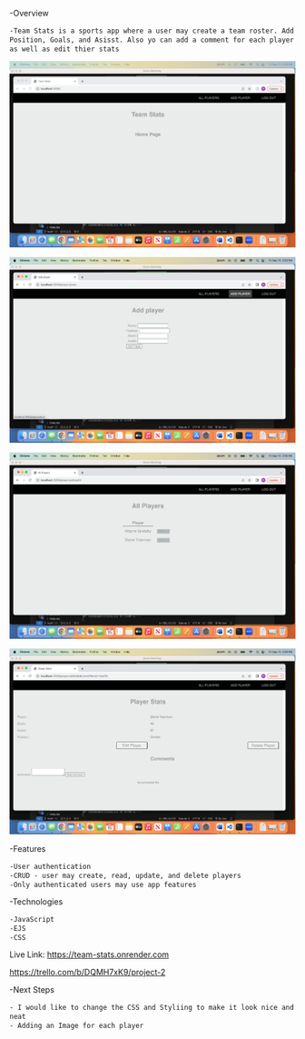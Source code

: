 -Overview
    
    -Team Stats is a sports app where a user may create a team roster. Add Position, Goals, and Asisst. Also yo can add a comment for each player as well as edit thier stats


![Alt text](<Screenshot 2023-09-15 at 3.55.00 PM-1.png>)

![Alt text](<Screenshot 2023-09-15 at 3.55.11 PM-1.png>)

![Alt text](<Screenshot 2023-09-15 at 3.55.53 PM-1.png>)

![Alt text](<Screenshot 2023-09-15 at 3.56.03 PM-1.png>)



-Features

    -User authentication
    -CRUD - user may create, read, update, and delete players
    -Only authenticated users may use app features

-Technologies

    -JavaScript
    -EJS
    -CSS

Live Link: https://team-stats.onrender.com

https://trello.com/b/DQMH7xK9/project-2

-Next Steps

    - I would like to change the CSS and Styliing to make it look nice and neat
    - Adding an Image for each player


